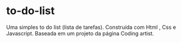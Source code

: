 # to-do-list
Uma simples to do list (lista de tarefas). Construída com Html , Css e Javascript. Baseada em um projeto da página Coding artist.
